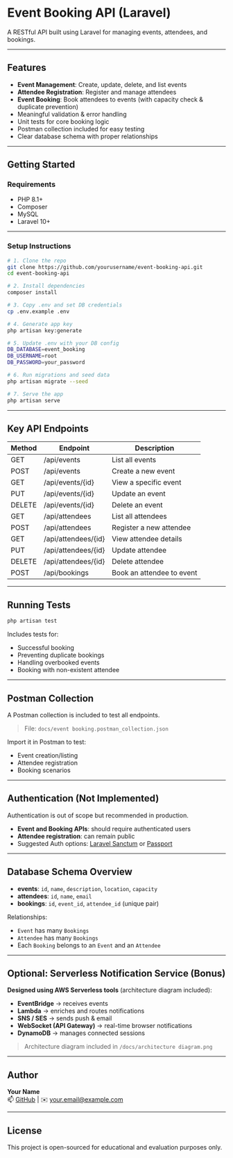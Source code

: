 # Event Booking API (Laravel)

A RESTful API built using Laravel for managing events, attendees, and bookings.

---

## Features

-   **Event Management**: Create, update, delete, and list events
-   **Attendee Registration**: Register and manage attendees
-   **Event Booking**: Book attendees to events (with capacity check & duplicate prevention)
-   Meaningful validation & error handling
-   Unit tests for core booking logic
-   Postman collection included for easy testing
-   Clear database schema with proper relationships

---

## Getting Started

### Requirements

-   PHP 8.1+
-   Composer
-   MySQL
-   Laravel 10+

---

### Setup Instructions

```bash
# 1. Clone the repo
git clone https://github.com/yourusername/event-booking-api.git
cd event-booking-api

# 2. Install dependencies
composer install

# 3. Copy .env and set DB credentials
cp .env.example .env

# 4. Generate app key
php artisan key:generate

# 5. Update .env with your DB config
DB_DATABASE=event_booking
DB_USERNAME=root
DB_PASSWORD=your_password

# 6. Run migrations and seed data
php artisan migrate --seed

# 7. Serve the app
php artisan serve
```

---

## Key API Endpoints

| Method | Endpoint            | Description               |
| ------ | ------------------- | ------------------------- |
| GET    | /api/events         | List all events           |
| POST   | /api/events         | Create a new event        |
| GET    | /api/events/{id}    | View a specific event     |
| PUT    | /api/events/{id}    | Update an event           |
| DELETE | /api/events/{id}    | Delete an event           |
| GET    | /api/attendees      | List all attendees        |
| POST   | /api/attendees      | Register a new attendee   |
| GET    | /api/attendees/{id} | View attendee details     |
| PUT    | /api/attendees/{id} | Update attendee           |
| DELETE | /api/attendees/{id} | Delete attendee           |
| POST   | /api/bookings       | Book an attendee to event |

---

## Running Tests

```bash
php artisan test
```

Includes tests for:

-   Successful booking
-   Preventing duplicate bookings
-   Handling overbooked events
-   Booking with non-existent attendee

---

## Postman Collection

A Postman collection is included to test all endpoints.

> File: `docs/event booking.postman_collection.json`

Import it in Postman to test:

-   Event creation/listing
-   Attendee registration
-   Booking scenarios

---

## Authentication (Not Implemented)

Authentication is out of scope but recommended in production.

-   **Event and Booking APIs**: should require authenticated users
-   **Attendee registration**: can remain public
-   Suggested Auth options: [Laravel Sanctum](https://laravel.com/docs/sanctum) or [Passport](https://laravel.com/docs/passport)

---

## Database Schema Overview

-   **events**: `id`, `name`, `description`, `location`, `capacity`
-   **attendees**: `id`, `name`, `email`
-   **bookings**: `id`, `event_id`, `attendee_id` (unique pair)

Relationships:

-   `Event` has many `Bookings`
-   `Attendee` has many `Bookings`
-   Each `Booking` belongs to an `Event` and an `Attendee`

---

## Optional: Serverless Notification Service (Bonus)

**Designed using AWS Serverless tools** (architecture diagram included):

-   **EventBridge** → receives events
-   **Lambda** → enriches and routes notifications
-   **SNS / SES** → sends push & email
-   **WebSocket (API Gateway)** → real-time browser notifications
-   **DynamoDB** → manages connected sessions

> Architecture diagram included in `/docs/architecture diagram.png`

---

## Author

**Your Name**  
📫 [GitHub](https://github.com/yourusername) | ✉️ your.email@example.com

---

## License

This project is open-sourced for educational and evaluation purposes only.
